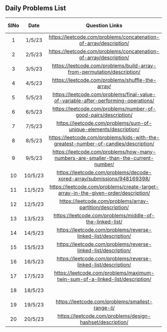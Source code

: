 ## Daily Problems List

| SlNo | Date    |                             Question Links                         | Difficulty Level  | remarks      | comment      |topic      |
| :--:| :-------:| :----------------------------------------------------------------------------------:| :---------------: | :----------: | :----------: | :----------: |
| 1   |1/5/23 | https://leetcode.com/problems/concatenation-of-array/description/                   | Easy              | easy |
| 2   |2/5/23 | https://leetcode.com/problems/concatenation-of-array/description/                   | Easy              | easy |
| 3   |3/5/23 | https://leetcode.com/problems/build-array-from-permutation/description/             | Easy              | easy |
| 4   |4/5/23 | https://leetcode.com/problems/shuffle-the-array/                                    | Easy              | upsolve |
| 5   |5/5/23 | https://leetcode.com/problems/final-value-of-variable-after-performing-operations/  | Easy              | easy |
| 6   |6/5/23 | https://leetcode.com/problems/number-of-good-pairs/description/                     | Easy              | upsolve |
| 7   |7/5/23 | https://leetcode.com/problems/sum-of-unique-elements/description/                   | Easy              | easy |
| 8   |8/5/23 | https://leetcode.com/problems/kids-with-the-greatest-number-of-candies/description/ | Easy              | upsolve |
| 9   |9/5/23 | https://leetcode.com/problems/how-many-numbers-are-smaller-than-the-current-number/ | Easy              | Easy |
| 10  |10/5/23| https://leetcode.com/problems/decode-xored-array/submissions/948169398/             | Easy              | Easy |
| 11  |11/5/23| https://leetcode.com/problems/create-target-array-in-the-given-order/description/   | Easy              | upsolve |
| 12  |12/5/23| https://leetcode.com/problems/array-partition/description/                          | Easy              | upsolve |
| 13  |13/5/23| https://leetcode.com/problems/middle-of-the-linked-list/                            | Easy              | upsolve |
| 14  |14/5/23| https://leetcode.com/problems/reverse-linked-list/description/                      | Easy              | upsolve |
| 15  |15/5/23| https://leetcode.com/problems/reverse-linked-list/description/                      | Easy              | upsolve |
| 16  |16/5/23|https://leetcode.com/problems/reverse-linked-list/description/                       | Easy              | upsolve |
| 17  |17/5/23|https://leetcode.com/problems/maximum-twin-sum-of-a-linked-list/description/         | Medium| upsolve | solve it again |
| 18  |18/5/23|       | Medium              | upsolve | solve it again |
| 19  |19/5/23|https://leetcode.com/problems/smallest-range-ii/         | Medium              | hard |solve again  |array|
| 20  |20/5/23|https://leetcode.com/problems/design-hashset/description/        | Medium              | upsolve | solve it again |Linkedlist|

